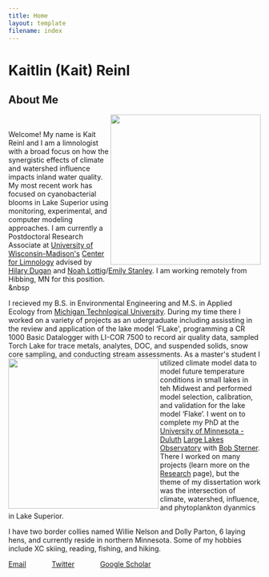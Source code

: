 ```yaml
---
title: Home
layout: template
filename: index
--- 
```


# Kaitlin (Kait) Reinl 

## About Me
  
<img align="right" src="https://user-images.githubusercontent.com/51453715/131366491-5906f6f8-ac70-4ca5-af20-6221259a3668.jpg" height=300> 
<br clear="left"/>

Welcome! My name is Kait Reinl and I am a limnologist with a broad focus on how the synergistic effects of climate and watershed influence impacts inland water quality. My most recent work has focused on cyanobacterial blooms in Lake Superior using monitoring, experimental, and computer modeling approaches. I am currently a Postdoctoral Research Associate at [University of Wisconsin-Madison's](https://www.wisc.edu/) [Center for Limnology](https://limnology.wisc.edu/) advised by [Hilary Dugan](https://dugan.limnology.wisc.edu/) and [Noah Lottig](http://www.noahlottig.com/)/[Emily Stanley](https://stanley.limnology.wisc.edu/). I am working remotely from Hibbing, MN for this position.\
&nbsp



I recieved my B.S. in Environmental Engineering and M.S. in Applied Ecology from [Michigan Technlogical University](https://mtu.edu/). During my time there I worked on a variety of projects as an udergraduate including assissting in the review and application of the lake model ‘FLake', programming a CR 1000 Basic Datalogger with LI-COR 7500 to record air quality data, sampled Torch Lake for trace metals, analytes, DOC, and suspended solids, snow core sampling, and conducting stream assessments. <img align="left" src="https://user-images.githubusercontent.com/51453715/131424878-f22ccf78-f776-45fe-9bad-d451c8408b6c.jpg" height=300>As a master's student I utilized climate model data to model future temperature conditions in small lakes in teh Midwest and performed model selection, calibration, and validation for the lake model ‘Flake’. I went on to complete my PhD at the [University of Minnesota - Duluth](d.umn.edu) [Large Lakes Observatory](https://scse.d.umn.edu/large-lakes-observatory) with [Bob Sterner](https://cbs.umn.edu/sterner-lab). There I worked on many projects (learn more on the [Research](https://klreinl.github.io/klreinl/page2) page), but the theme of my dissertation work was the intersection of climate, watershed, influence, and phytoplankton dyanmics in Lake Superior. 


I have two border collies named Willie Nelson and Dolly Parton, 6 laying hens, and currently reside in northern Minnesota. Some of my hobbies include XC skiing, reading, fishing, and hiking.   
  
  
[Email](kreinl@wisc.edu) &nbsp; &nbsp; &nbsp;&nbsp; &nbsp; &nbsp; &nbsp;[Twitter](https://twitter.com/kaitreinl)&nbsp; &nbsp; &nbsp;&nbsp; &nbsp; &nbsp; &nbsp; [Google Scholar](https://scholar.google.com/citations?user=oSaCqcEAAAAJ&hl=en)
